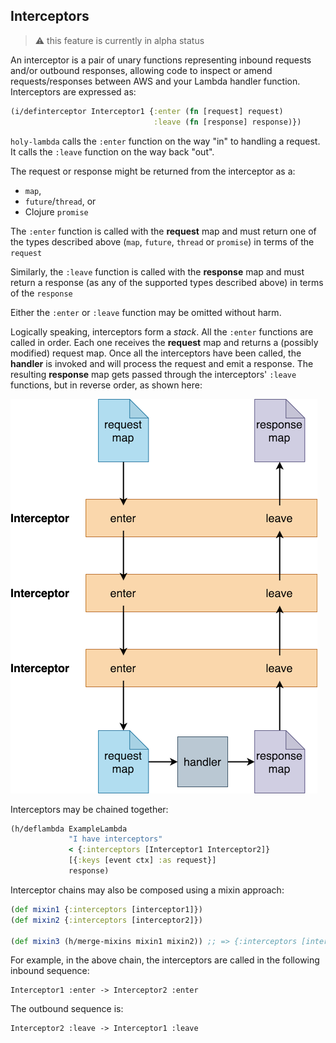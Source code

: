 ## Interceptors

> :warning: this feature is currently in alpha status

An interceptor is a pair of unary functions representing inbound requests and/or outbound responses, allowing code to
inspect or amend requests/responses between AWS and your Lambda handler function. Interceptors are expressed as:

```clojure
(i/definterceptor Interceptor1 {:enter (fn [request] request)
                                :leave (fn [response] response)})
```

`holy-lambda` calls the `:enter` function on the way "in" to handling a request. It calls the `:leave` function on the way back "out".

The request or response might be returned from the interceptor as a:
- `map`,
- `future`/`thread`, or
- Clojure `promise`

The `:enter` function is called with the **request** map and must return one of the types described above (`map`, `future`, `thread` or `promise`) in terms of the `request`

Similarly, the `:leave` function is called with the **response** map and must return a response (as any of the supported types described above) in terms of the `response`

Either the `:enter` or `:leave` function may be omitted without harm.

Logically speaking, interceptors form a _stack_. All the `:enter` functions are called in order. Each one receives the **request** map and returns a (possibly modified) request map. Once all the interceptors have been called, the **handler** is invoked and will process the request and emit a response. The resulting **response** map gets passed through the interceptors' `:leave` functions, but in reverse order, as shown here:

![interceptor-call-chain](images/interceptor-call-chain.png "Execution call chain with interceptors")

Interceptors may be chained together:
```clojure
(h/deflambda ExampleLambda
             "I have interceptors"
             < {:interceptors [Interceptor1 Interceptor2]}
             [{:keys [event ctx] :as request}]
             response)
```

Interceptor chains may also be composed using a mixin approach:

```clojure
(def mixin1 {:interceptors [interceptor1]})
(def mixin2 {:interceptors [interceptor2]})

(def mixin3 (h/merge-mixins mixin1 mixin2)) ;; => {:interceptors [interceptor1 interceptor2]}
```

For example, in the above chain, the interceptors are called in the following inbound sequence:

```
Interceptor1 :enter -> Interceptor2 :enter
```

The outbound sequence is:
```
Interceptor2 :leave -> Interceptor1 :leave
```
